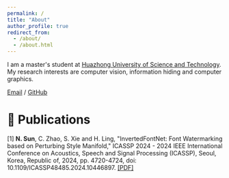 ```yaml
---
permalink: /
title: "About"
author_profile: true
redirect_from: 
  - /about/
  - /about.html
---
```



I am a master's student at [Huazhong University of Science and Technology](https://www.hust.edu.cn/). My research interests are computer vision, information hiding and computer graphics.

[Email](mailto:sunnan@hust.edu.cn) / [GitHub](https://github.com/FALLANGELZOU) 

# 📝 Publications
[1] **N. Sun**, C. Zhao, S. Xie and H. Ling, "InvertedFontNet: Font Watermarking based on Perturbing Style Manifold," ICASSP 2024 - 2024 IEEE International Conference on Acoustics, Speech and Signal Processing (ICASSP), Seoul, Korea, Republic of, 2024, pp. 4720-4724, doi: 10.1109/ICASSP48485.2024.10446897. [\[PDF\]](https://ieeexplore.ieee.org/document/10446897) 
